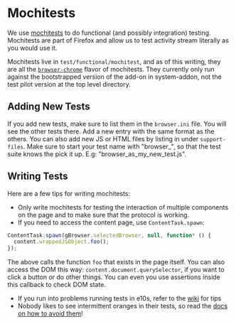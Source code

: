 # Mochitests

We use [mochitests](https://firefox-source-docs.mozilla.org/testing/mochitest-plain/) to do functional (and possibly integration) testing. Mochitests are part of Firefox and allow us to test activity stream literally as you would use it.

Mochitests live in `test/functional/mochitest`, and as of this writing, they
 are all the [`browser-chrome`](https://firefox-source-docs.mozilla.org/testing/chrome-tests/) flavor of mochitests.  They currently only run against the bootstrapped version of the add-on in system-addon, not the test pilot version at the top level directory.

## Adding New Tests

If you add new tests, make sure to list them in the `browser.ini` file. You will see the other tests there. Add a new entry with the same format as the others. You can also add new JS or HTML files by listing in under `support-files`. Make sure to start your test name with "browser_", so that the test suite knows the pick it up. E.g: "browser_as_my_new_test.js".

## Writing Tests

Here are a few tips for writing mochitests:

* Only write mochitests for testing the interaction of multiple components on the page and to make sure that the protocol is working.
* If you need to access the content page, use `ContentTask.spawn`:

```js
ContentTask.spawn(gBrowser.selectedBrowser, null, function* () {
  content.wrappedJSObject.foo();
});
```

The above calls the function `foo` that exists in the page itself. You can also access the DOM this way: `content.document.querySelector`, if you want to click a button or do other things. You can even you use assertions inside this callback to check DOM state.

* If you run into problems running tests in e10s, refer to the [wiki](https://wiki.mozilla.org/Electrolysis/e10s_test_tips) for tips
* Nobody likes to see intermittent oranges in their tests, so read the [docs on how to avoid them](https://developer.mozilla.org/en-US/docs/Mozilla/QA/Avoiding_intermittent_oranges)!
